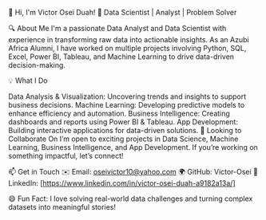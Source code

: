 👋 Hi, I'm Victor Osei Duah!
🚀 Data Scientist | Analyst | Problem Solver

🔍 About Me
I'm a passionate Data Analyst and Data Scientist with experience in transforming raw data into actionable insights. As an Azubi Africa Alumni, I have worked on multiple projects involving Python, SQL, Excel, Power BI, Tableau, and Machine Learning to drive data-driven decision-making.

💡 What I Do

Data Analysis & Visualization: Uncovering trends and insights to support business decisions.
Machine Learning: Developing predictive models to enhance efficiency and automation.
Business Intelligence: Creating dashboards and reports using Power BI & Tableau.
App Development: Building interactive applications for data-driven solutions.
🤝 Looking to Collaborate On
I’m open to exciting projects in Data Science, Machine Learning, Business Intelligence, and App Development. If you’re working on something impactful, let’s connect!

📫 Get in Touch
✉️ Email: oseivictor10@yahoo.com
🌍 GitHub: Victor-Osei
💼 LinkedIn: [https://www.linkedin.com/in/victor-osei-duah-a9182a13a/]

😄 Fun Fact: I love solving real-world data challenges and turning complex datasets into meaningful stories!



<!---
Victor-Osei/Victor-Osei is a ✨ special ✨ repository because its `README.md` (this file) appears on your GitHub profile.
You can click the Preview link to take a look at your changes.
--->
